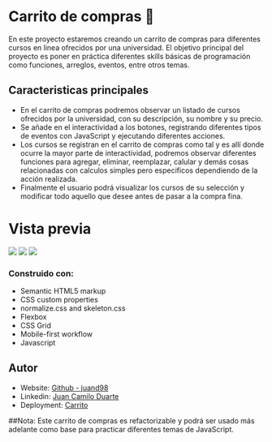 # Carrito de compras 👋

En este proyecto estaremos creando un carrito de compras para diferentes cursos en linea ofrecidos por una universidad. El objetivo principal del proyecto es poner en práctica diferentes skills básicas de programación como funciones, arreglos, eventos, entre otros temas.

## Caracteristicas principales

- En el carrito de compras podremos observar un listado de cursos ofrecidos por la universidad, con su descripción, su nombre y su precio.
- Se añade en el interactividad a los botones, registrando diferentes tipos de eventos con JavaScript y ejecutando diferentes acciones.
- Los cursos se registran en el carrito de compras como tal y es allí donde ocurre la mayor parte de interactividad, podremos observar diferentes funciones para agregar, eliminar, reemplazar, calular y demás cosas relacionadas con calculos simples pero especificos dependiendo de la acción realizada.
- Finalmente el usuario podrá visualizar los cursos de su selección y modificar todo aquello que desee antes de pasar a la compra fina.

# Vista previa

![](https://i.imgur.com/m7fDNmE.png)
![](https://i.imgur.com/ZZGghlQ.png)
![](https://i.imgur.com/KaIyPEW.png)

### Construido con:

- Semantic HTML5 markup
- CSS custom properties
- normalize.css and skeleton.css
- Flexbox
- CSS Grid
- Mobile-first workflow
- Javascript

## Autor

- Website: [Github - juand98 ](https://github.com/juand98)
- Linkedin: [Juan Camilo Duarte](https://www.linkedin.com/in/juan-camilo-duarte-b512b8219/)
- Deployment: [Carrito](https://juand98.github.io/Carrito-compras/)

##Nota: Este carrito de compras es refactorizable y podrá ser usado más adelante como base para practicar diferentes temas de JavaScript.
